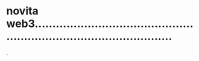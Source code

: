 # novita web3............................................................................................
.
